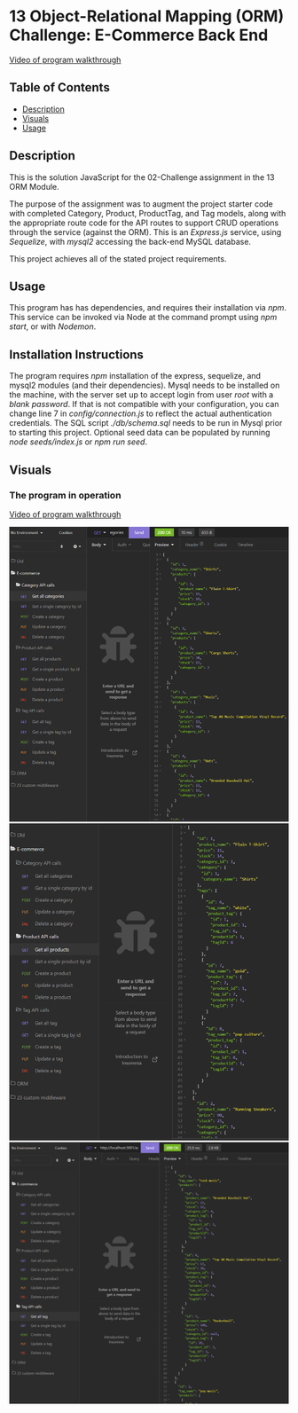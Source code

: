 # 13 Object-Relational Mapping (ORM) Challenge: E-Commerce Back End

[Video of program walkthrough](https://drive.google.com/file/d/1OQN0irZ2C5P-x0Lb_YdVz5YkWadBHRsP/view)

## Table of Contents
- [Description](#description)
- [Visuals](#visuals)
- [Usage](#usage)

## Description
This is the solution JavaScript for the 02-Challenge assignment in the 13 ORM Module.

The purpose of the assignment was to augment the project starter code with completed Category, Product, ProductTag, and Tag models, along with the appropriate route code for the API routes to support CRUD operations through the service (against the ORM).  This is an *Express.js* service, using *Sequelize*, with *mysql2* accessing the back-end MySQL database.

This project achieves all of the stated project requirements.


## Usage 
This program has has dependencies, and requires their installation via *npm*.  This service can be invoked via Node at the command prompt using *npm start*, or with *Nodemon*.

## Installation Instructions
The program requires *npm* installation of the express, sequelize, and mysql2 modules (and their dependencies).  Mysql needs to be installed on the machine, with the server set up to accept login from user *root* with a *blank password*.  If that is not compatible with your configuration, you can change line 7 in *config/connection.js* to reflect the actual authentication credentials.  The SQL script *./db/schema.sql* needs to be run in Mysql prior to starting this project.  Optional seed data can be populated by running *node seeds/index.js* or *npm run seed*.

## Visuals
### The program in operation
[Video of program walkthrough](https://drive.google.com/file/d/1OQN0irZ2C5P-x0Lb_YdVz5YkWadBHRsP/view)

![Image of Insomnia all categories GET call](get-all-categories.png)
![Image of Insomnia all products GET call](get-all-products.png)
![Image of Insomnia all tags GET call](get-all-tags.png)